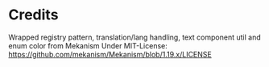 # Credits

Wrapped registry pattern, translation/lang handling, text component util and enum color from Mekanism
Under MIT-License: https://github.com/mekanism/Mekanism/blob/1.19.x/LICENSE
